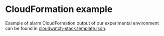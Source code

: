 # CloudFormation example

Example of alarm CloudFormation output of our experimental environment can be found in [cloudwatch-stack.template.json](cloudwatch-stack.template.json).


